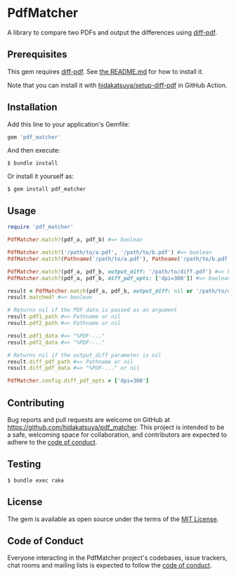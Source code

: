 # PdfMatcher

A library to compare two PDFs and output the differences using [diff-pdf](https://github.com/vslavik/diff-pdf).

## Prerequisites

This gem requires [diff-pdf](https://github.com/vslavik/diff-pdf). See [the README.md](https://github.com/vslavik/diff-pdf) for how to install it.

Note that you can install it with [hidakatsuya/setup-diff-pdf](https://github.com/hidakatsuya/setup-diff-pdf) in GitHub Action.

## Installation

Add this line to your application's Gemfile:

```ruby
gem 'pdf_matcher'
```

And then execute:

    $ bundle install

Or install it yourself as:

    $ gem install pdf_matcher

## Usage

```ruby
require 'pdf_matcher'

PdfMatcher.match?(pdf_a, pdf_b) #=> boolean

PdfMatcher.match?('/path/to/a.pdf', '/path/to/b.pdf') #=> boolean
PdfMatcher.match?(Pathname('/path/to/a.pdf'), Pathname('/path/to/b.pdf')) #=> boolean

PdfMatcher.match?(pdf_a, pdf_b, output_diff: '/path/to/diff.pdf') #=> boolean
PdfMatcher.match?(pdf_a, pdf_b, diff_pdf_opts: ['dpi=300']) #=> boolean

result = PdfMatcher.match(pdf_a, pdf_b, output_diff: nil or '/path/to/diff.pdf' or Pathname, diff_pdf_opts: ['dpi=300'])
result.matched? #=> boolean

# Returns nil if the PDF data is passed as an argument
result.pdf1_path #=> Pathname or nil
result.pdf2_path #=> Pathname or nil

result.pdf1_data #=> "%PDF-..."
result.pdf2_data #=> "%PDF-..."

# Returns nil if the output_diff parameter is nil
result.diff_pdf_path #=> Pathname or nil
result.diff_pdf_data #=> "%PDF-..." or nil

PdfMatcher.config.diff_pdf_opts = ['dpi=300']
```

## Contributing

Bug reports and pull requests are welcome on GitHub at https://github.com/hidakatsuya/pdf_matcher. This project is intended to be a safe, welcoming space for collaboration, and contributors are expected to adhere to the [code of conduct](https://github.com/hidakatsuya/pdf_matcher/blob/master/CODE_OF_CONDUCT.md).

## Testing

```
$ bundle exec rake
```

## License

The gem is available as open source under the terms of the [MIT License](https://opensource.org/licenses/MIT).

## Code of Conduct

Everyone interacting in the PdfMatcher project's codebases, issue trackers, chat rooms and mailing lists is expected to follow the [code of conduct](https://github.com/hidakatsuya/pdf_matcher/blob/master/CODE_OF_CONDUCT.md).
